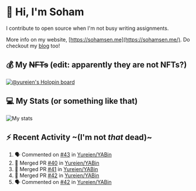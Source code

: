 # 👋 Hi, I'm Soham

I contribute to open source when I'm not busy writing assignments.

More info on my website, [https://sohamsen.me](https://sohamsen.me/). Do checkout my [blog](https://blog.sohamsen.me/) too!

## 💰 My ~~NFTs~~ (edit: apparently they are not NFTs?)

[![@yureien's Holopin board](https://holopin.io/api/user/board?user=yureien)](https://holopin.io/@yureien)

## 💻 My Stats (or something like that)

![My stats](https://github-readme-stats.vercel.app/api?username=Yureien&count_private=true&show_icons=true&theme=dracula)

## ⚡️ Recent Activity ~(I'm not _that_ dead)~

<!--START_SECTION:activity-->
1. 🗣 Commented on [#43](https://github.com/Yureien/YABin/issues/43#issuecomment-1951458512) in [Yureien/YABin](https://github.com/Yureien/YABin)
2. 🎉 Merged PR [#40](https://github.com/Yureien/YABin/pull/40) in [Yureien/YABin](https://github.com/Yureien/YABin)
3. 🎉 Merged PR [#41](https://github.com/Yureien/YABin/pull/41) in [Yureien/YABin](https://github.com/Yureien/YABin)
4. 🎉 Merged PR [#42](https://github.com/Yureien/YABin/pull/42) in [Yureien/YABin](https://github.com/Yureien/YABin)
5. 🗣 Commented on [#42](https://github.com/Yureien/YABin/pull/42#issuecomment-1925637099) in [Yureien/YABin](https://github.com/Yureien/YABin)
<!--END_SECTION:activity-->
